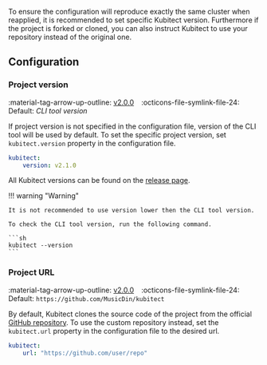 [tag 2.0.0]: https://github.com/MusicDin/kubitect/releases/tag/v2.0.0

To ensure the configuration will reproduce exactly the same cluster when reapplied, it is recommended to set specific Kubitect version.
Furthermore if the project is forked or cloned, you can also instruct Kubitect to use your repository instead of the original one.


## Configuration

### Project version

:material-tag-arrow-up-outline: [v2.0.0][tag 2.0.0]
&ensp;
:octicons-file-symlink-file-24: Default: *CLI tool version*

If project version is not specified in the configuration file, version of the CLI tool will be used by default.
To set the specific project version, set `kubitect.version` property in the configuration file.

```yaml
kubitect:
    version: v2.1.0
```

All Kubitect versions can be found on the [release page](https://github.com/MusicDin/kubitect/releases).

!!! warning "Warning"

    It is not recommended to use version lower then the CLI tool version.

    To check the CLI tool version, run the following command.

    ```sh
    kubitect --version
    ```

### Project URL

:material-tag-arrow-up-outline: [v2.0.0][tag 2.0.0]
&ensp;
:octicons-file-symlink-file-24: Default: `https://github.com/MusicDin/kubitect`

By default, Kubitect clones the source code of the project from the official [GitHub repository](https://github.com/MusicDin/kubitect).
To use the custom repository instead, set the `kubitect.url` property in the configuration file to the desired url.

```yaml
kubitect:
    url: "https://github.com/user/repo"
```
